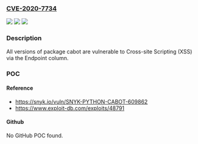 ### [CVE-2020-7734](https://cve.mitre.org/cgi-bin/cvename.cgi?name=CVE-2020-7734)
![](https://img.shields.io/static/v1?label=Product&message=cabot&color=blue)
![](https://img.shields.io/static/v1?label=Version&message=%3E%3D%200%20&color=brighgreen)
![](https://img.shields.io/static/v1?label=Vulnerability&message=Cross-site%20Scripting%20(XSS)&color=brighgreen)

### Description

All versions of package cabot are vulnerable to Cross-site Scripting (XSS) via the Endpoint column.

### POC

#### Reference
- https://snyk.io/vuln/SNYK-PYTHON-CABOT-609862
- https://www.exploit-db.com/exploits/48791

#### Github
No GitHub POC found.

